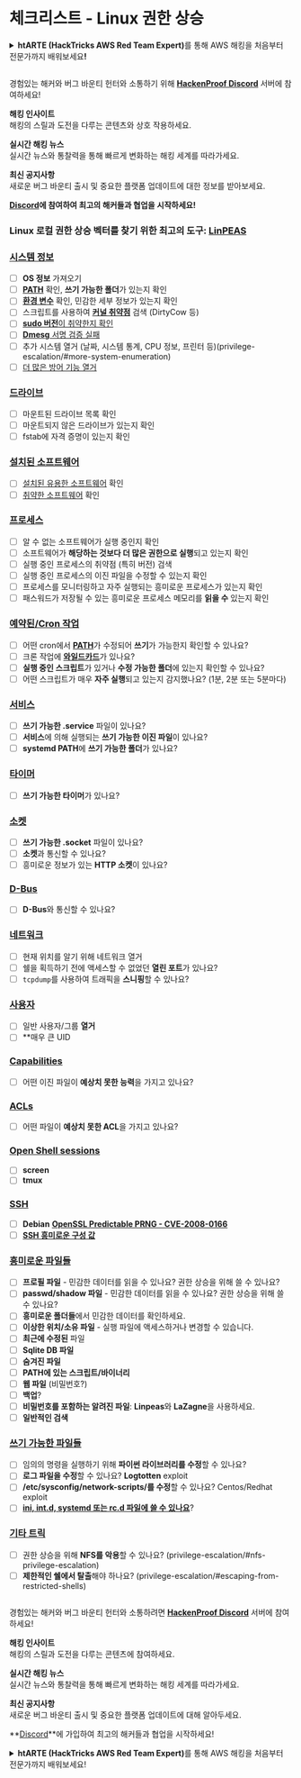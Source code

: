 # 체크리스트 - Linux 권한 상승

<details>

<summary><strong>htARTE (HackTricks AWS Red Team Expert)</strong>를 통해 AWS 해킹을 처음부터 전문가까지 배워보세요<strong>!</strong></summary>

HackTricks를 지원하는 다른 방법:

* 회사를 **HackTricks에서 광고**하거나 **PDF로 HackTricks 다운로드**하려면 [**구독 요금제**](https://github.com/sponsors/carlospolop)를 확인하세요!
* [**공식 PEASS & HackTricks 스웨그**](https://peass.creator-spring.com)를 얻으세요.
* [**The PEASS Family**](https://opensea.io/collection/the-peass-family)를 발견하세요. 독점적인 [**NFT**](https://opensea.io/collection/the-peass-family) 컬렉션입니다.
* 💬 [**Discord 그룹**](https://discord.gg/hRep4RUj7f) 또는 [**텔레그램 그룹**](https://t.me/peass)에 **참여**하거나 **Twitter**에서 **팔로우**하세요. 🐦 [**@hacktricks_live**](https://twitter.com/hacktricks_live)**.**
* **Hacking 트릭을 공유하려면** [**HackTricks**](https://github.com/carlospolop/hacktricks) 및 [**HackTricks Cloud**](https://github.com/carlospolop/hacktricks-cloud) github 저장소에 PR을 제출하세요.

</details>

<figure><img src="../../.gitbook/assets/image (1) (3) (1).png" alt=""><figcaption></figcaption></figure>

경험있는 해커와 버그 바운티 헌터와 소통하기 위해 [**HackenProof Discord**](https://discord.com/invite/N3FrSbmwdy) 서버에 참여하세요!

**해킹 인사이트**\
해킹의 스릴과 도전을 다루는 콘텐츠와 상호 작용하세요.

**실시간 해킹 뉴스**\
실시간 뉴스와 통찰력을 통해 빠르게 변화하는 해킹 세계를 따라가세요.

**최신 공지사항**\
새로운 버그 바운티 출시 및 중요한 플랫폼 업데이트에 대한 정보를 받아보세요.

**[Discord](https://discord.com/invite/N3FrSbmwdy)에 참여하여 최고의 해커들과 협업을 시작하세요!**

### **Linux 로컬 권한 상승 벡터를 찾기 위한 최고의 도구:** [**LinPEAS**](https://github.com/carlospolop/privilege-escalation-awesome-scripts-suite/tree/master/linPEAS)

### [시스템 정보](privilege-escalation/#system-information)

* [ ] **OS 정보** 가져오기
* [ ] [**PATH**](privilege-escalation/#path) 확인, **쓰기 가능한 폴더**가 있는지 확인
* [ ] [**환경 변수**](privilege-escalation/#env-info) 확인, 민감한 세부 정보가 있는지 확인
* [ ] 스크립트를 사용하여 [**커널 취약점**](privilege-escalation/#kernel-exploits) 검색 (DirtyCow 등)
* [ ] [**sudo 버전**이 취약한지 확인](privilege-escalation/#sudo-version)
* [ ] [**Dmesg** 서명 검증 실패](privilege-escalation/#dmesg-signature-verification-failed)
* [ ] 추가 시스템 열거 (날짜, 시스템 통계, CPU 정보, 프린터 등)(privilege-escalation/#more-system-enumeration)
* [ ] [더 많은 방어 기능 열거](privilege-escalation/#enumerate-possible-defenses)

### [드라이브](privilege-escalation/#drives)

* [ ] 마운트된 드라이브 목록 확인
* [ ] 마운트되지 않은 드라이브가 있는지 확인
* [ ] fstab에 자격 증명이 있는지 확인

### [설치된 소프트웨어](privilege-escalation/#installed-software)

* [ ] [설치된 유용한 소프트웨어](privilege-escalation/#useful-software) 확인
* [ ] [취약한 소프트웨어](privilege-escalation/#vulnerable-software-installed) 확인

### [프로세스](privilege-escalation/#processes)

* [ ] 알 수 없는 소프트웨어가 실행 중인지 확인
* [ ] 소프트웨어가 **해당하는 것보다 더 많은 권한으로 실행**되고 있는지 확인
* [ ] 실행 중인 프로세스의 취약점 (특히 버전) 검색
* [ ] 실행 중인 프로세스의 이진 파일을 수정할 수 있는지 확인
* [ ] 프로세스를 모니터링하고 자주 실행되는 흥미로운 프로세스가 있는지 확인
* [ ] 패스워드가 저장될 수 있는 흥미로운 프로세스 메모리를 **읽을 수** 있는지 확인

### [예약된/Cron 작업](privilege-escalation/#scheduled-jobs)

* [ ] 어떤 cron에서 [**PATH**](privilege-escalation/#cron-path)가 수정되어 **쓰기**가 가능한지 확인할 수 있나요?
* [ ] 크론 작업에 [**와일드카드**](privilege-escalation/#cron-using-a-script-with-a-wildcard-wildcard-injection)가 있나요?
* [ ] **실행 중인 스크립트**가 있거나 **수정 가능한 폴더**에 있는지 확인할 수 있나요?
* [ ] 어떤 스크립트가 매우 **자주 실행**되고 있는지 감지했나요? (1분, 2분 또는 5분마다)

### [서비스](privilege-escalation/#services)

* [ ] **쓰기 가능한 .service** 파일이 있나요?
* [ ] **서비스**에 의해 실행되는 **쓰기 가능한 이진 파일**이 있나요?
* [ ] **systemd PATH**에 **쓰기 가능한 폴더**가 있나요?

### [타이머](privilege-escalation/#timers)

* [ ] **쓰기 가능한 타이머**가 있나요?

### [소켓](privilege-escalation/#sockets)

* [ ] **쓰기 가능한 .socket** 파일이 있나요?
* [ ] **소켓**과 통신할 수 있나요?
* [ ] 흥미로운 정보가 있는 **HTTP 소켓**이 있나요?

### [D-Bus](privilege-escalation/#d-bus)

* [ ] **D-Bus**와 통신할 수 있나요?

### [네트워크](privilege-escalation/#network)

* [ ] 현재 위치를 알기 위해 네트워크 열거
* [ ] 쉘을 획득하기 전에 액세스할 수 없었던 **열린 포트**가 있나요?
* [ ] `tcpdump`를 사용하여 트래픽을 **스니핑**할 수 있나요?

### [사용자](privilege-escalation/#users)

* [ ] 일반 사용자/그룹 **열거**
* [ ] **매우 큰 UID
### [Capabilities](privilege-escalation/#capabilities)

* [ ] 어떤 이진 파일이 **예상치 못한 능력**을 가지고 있나요?

### [ACLs](privilege-escalation/#acls)

* [ ] 어떤 파일이 **예상치 못한 ACL**을 가지고 있나요?

### [Open Shell sessions](privilege-escalation/#open-shell-sessions)

* [ ] **screen**
* [ ] **tmux**

### [SSH](privilege-escalation/#ssh)

* [ ] **Debian** [**OpenSSL Predictable PRNG - CVE-2008-0166**](privilege-escalation/#debian-openssl-predictable-prng-cve-2008-0166)
* [ ] [**SSH 흥미로운 구성 값**](privilege-escalation/#ssh-interesting-configuration-values)

### [흥미로운 파일들](privilege-escalation/#interesting-files)

* [ ] **프로필 파일** - 민감한 데이터를 읽을 수 있나요? 권한 상승을 위해 쓸 수 있나요?
* [ ] **passwd/shadow 파일** - 민감한 데이터를 읽을 수 있나요? 권한 상승을 위해 쓸 수 있나요?
* [ ] **흥미로운 폴더들**에서 민감한 데이터를 확인하세요.
* [ ] **이상한 위치/소유 파일** - 실행 파일에 액세스하거나 변경할 수 있습니다.
* [ ] **최근에 수정된** 파일
* [ ] **Sqlite DB 파일**
* [ ] **숨겨진 파일**
* [ ] **PATH에 있는 스크립트/바이너리**
* [ ] **웹 파일** (비밀번호?)
* [ ] **백업**?
* [ ] **비밀번호를 포함하는 알려진 파일**: **Linpeas**와 **LaZagne**을 사용하세요.
* [ ] **일반적인 검색**

### [**쓰기 가능한 파일들**](privilege-escalation/#writable-files)

* [ ] 임의의 명령을 실행하기 위해 **파이썬 라이브러리를 수정**할 수 있나요?
* [ ] **로그 파일을 수정**할 수 있나요? **Logtotten** exploit
* [ ] **/etc/sysconfig/network-scripts/를 수정**할 수 있나요? Centos/Redhat exploit
* [ ] [**ini, int.d, systemd 또는 rc.d 파일에 쓸 수 있나요**](privilege-escalation/#init-init-d-systemd-and-rc-d)?

### [**기타 트릭**](privilege-escalation/#other-tricks)

* [ ] 권한 상승을 위해 **NFS를 악용**할 수 있나요? (privilege-escalation/#nfs-privilege-escalation)
* [ ] **제한적인 쉘에서 탈출**해야 하나요? (privilege-escalation/#escaping-from-restricted-shells)

<figure><img src="../../.gitbook/assets/image (1) (3) (1).png" alt=""><figcaption></figcaption></figure>

경험있는 해커와 버그 바운티 헌터와 소통하려면 [**HackenProof Discord**](https://discord.com/invite/N3FrSbmwdy) 서버에 참여하세요!

**해킹 인사이트**\
해킹의 스릴과 도전을 다루는 콘텐츠에 참여하세요.

**실시간 해킹 뉴스**\
실시간 뉴스와 통찰력을 통해 빠르게 변화하는 해킹 세계를 따라가세요.

**최신 공지사항**\
새로운 버그 바운티 출시 및 중요한 플랫폼 업데이트에 대해 알아두세요.

**[Discord](https://discord.com/invite/N3FrSbmwdy)**에 가입하여 최고의 해커들과 협업을 시작하세요!

<details>

<summary><strong>htARTE (HackTricks AWS Red Team Expert)</strong>를 통해 AWS 해킹을 처음부터 전문가까지 배워보세요!</summary>

HackTricks를 지원하는 다른 방법:

* **회사를 HackTricks에서 광고하거나 HackTricks를 PDF로 다운로드**하려면 [**SUBSCRIPTION PLANS**](https://github.com/sponsors/carlospolop)를 확인하세요!
* [**공식 PEASS & HackTricks 스웨그**](https://peass.creator-spring.com)를 구매하세요.
* [**The PEASS Family**](https://opensea.io/collection/the-peass-family)를 발견하세요. 독점적인 [**NFTs**](https://opensea.io/collection/the-peass-family) 컬렉션입니다.
* 💬 [**Discord 그룹**](https://discord.gg/hRep4RUj7f)이나 [**텔레그램 그룹**](https://t.me/peass)에 **참여**하거나 **Twitter** 🐦 [**@hacktricks_live**](https://twitter.com/hacktricks_live)를 **팔로우**하세요.
* **HackTricks**와 **HackTricks Cloud** github 저장소에 PR을 제출하여 **자신의 해킹 기법을 공유**하세요.

</details>
